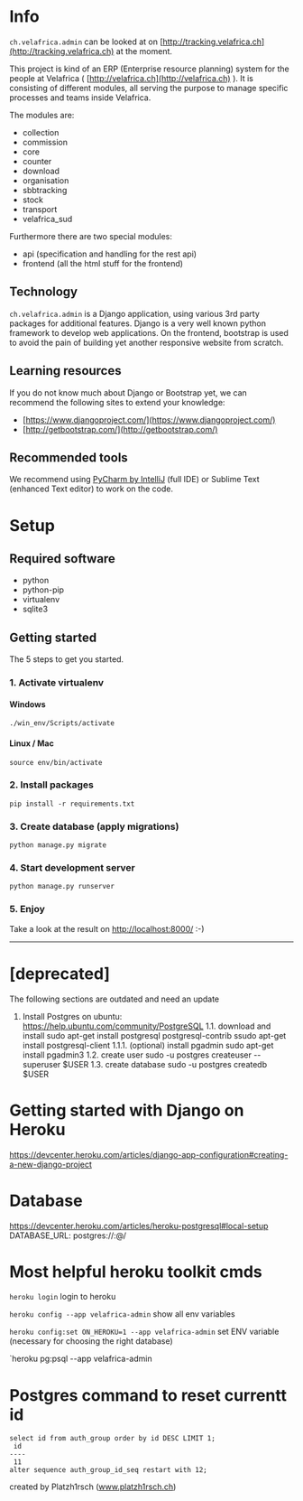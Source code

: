 # Info

`ch.velafrica.admin` can be looked at on [http://tracking.velafrica.ch](http://tracking.velafrica.ch) at the moment.

This project is kind of an ERP (Enterprise resource planning) system for the people at Velafrica ( [http://velafrica.ch](http://velafrica.ch) ).
It is consisting of different modules, all serving the purpose to manage specific processes and teams inside Velafrica.

The modules are:

- collection
- commission
- core
- counter
- download
- organisation
- sbbtracking
- stock
- transport
- velafrica_sud

Furthermore there are two special modules:

- api (specification and handling for the rest api)
- frontend (all the html stuff for the frontend)

## Technology
`ch.velafrica.admin` is a Django application, using various 3rd party packages for additional features. Django is a very well known python framework to develop web applications. On the frontend, bootstrap is used to avoid the pain of building yet another responsive website from scratch.

## Learning resources
If you do not know much about Django or Bootstrap yet, we can recommend the following sites to extend your knowledge:

- [https://www.djangoproject.com/](https://www.djangoproject.com/)
- [http://getbootstrap.com/](http://getbootstrap.com/)

## Recommended tools
We recommend using [PyCharm by IntelliJ](https://www.jetbrains.com/pycharm/) (full IDE) or Sublime Text (enhanced Text editor) to work on the code.

# Setup

## Required software

- python
- python-pip
- virtualenv
- sqlite3

## Getting started
The 5 steps to get you started.

### 1. Activate virtualenv

#### Windows

    ./win_env/Scripts/activate

#### Linux / Mac

    source env/bin/activate

### 2. Install packages

    pip install -r requirements.txt

### 3. Create database (apply migrations)
   
    python manage.py migrate

### 4. Start development server

    python manage.py runserver

### 5. Enjoy

Take a look at the result on [http://localhost:8000/](http://localhost:8000/) :-)

-----------------------------------------------------------------------------

# [deprecated]
The following sections are outdated and need an update

1. Install Postgres
on ubuntu: https://help.ubuntu.com/community/PostgreSQL
1.1. download and install
sudo apt-get install postgresql postgresql-contrib
ssudo apt-get install postgresql-client
1.1.1. (optional) install pgadmin
sudo apt-get install pgadmin3
1.2. create user
sudo -u postgres createuser --superuser $USER
1.3. create database
sudo -u postgres createdb $USER 


# Getting started with Django on Heroku
https://devcenter.heroku.com/articles/django-app-configuration#creating-a-new-django-project

# Database
https://devcenter.heroku.com/articles/heroku-postgresql#local-setup
DATABASE_URL: postgres://<username>:<password>@<host>/<dbname>

# Most helpful heroku toolkit cmds
`heroku login` login to heroku

`heroku config --app velafrica-admin` show all env variables

`heroku config:set ON_HEROKU=1 --app velafrica-admin` set ENV variable (necessary for choosing the right database)

`heroku pg:psql --app velafrica-admin

# Postgres command to reset currentt id
    select id from auth_group order by id DESC LIMIT 1;
     id 
    ----
     11
    alter sequence auth_group_id_seq restart with 12;

 created by Platzh1rsch (www.platzh1rsch.ch)